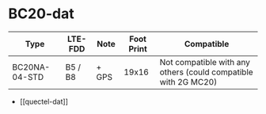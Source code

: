
# BC20-dat



| Type          | LTE-FDD | Note  | Foot Print | Compatible                                                     |
| ------------- | ------- | ----- | ---------- | -------------------------------------------------------------- |
| BC20NA-04-STD | B5 / B8 | + GPS | 19x16      | Not compatible with any others (could compatible with 2G MC20) |


- [[quectel-dat]]